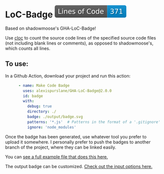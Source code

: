 # LoC-Badge ![Generated Button](https://raw.githubusercontent.com/alexispurslane/GHA-LoC-Badge/image-data/badge.svg)

Based on shadowmoose's GHA-LoC-Badge!

Use [cloc](https://github.com/AlDanial/cloc?tab=readme-ov-file#overview-) to
count the source code lines of the specified source code files (not including
blank lines or comments), as opposed to shadowmoose's, which counts all lines.

## To use:
In a Github Action, download your project and run this action:

```yaml
      - name: Make Code Badge
        uses: alexispurslane/GHA-LoC-Badge@2.0.0
        id: badge
        with:
          debug: true
          directory: ./
          badge: ./output/badge.svg
          patterns: '*.js'  # Patterns in the format of a '.gitignore' file, separated by pipes.
          ignore: 'node_modules'
```

Once the badge has been generated, use whatever tool you prefer to upload it somewhere.
I personally prefer to push the badges to another branch of the project, where they can be linked easily.

You can [see a full example file that does this here.](./.github/workflows/main.yml)

The output badge can be customized. [Check out the input options here.](./action.yml)
